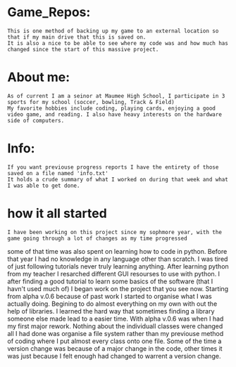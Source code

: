# Game_Repos:
    This is one method of backing up my game to an external location so that if my main drive that this is saved on.
    It is also a nice to be able to see where my code was and how much has changed since the start of this massive project. 
    

# About me:
    As of current I am a seinor at Maumee High School, I participate in 3 sports for my school (soccer, bowling, Track & Field) 
    My favorite hobbies include coding, playing cards, enjoying a good video game, and reading. I also have heavy interests on the hardware side of computers. 
  

# Info: 
    If you want previouse progress reports I have the entirety of those saved on a file named 'info.txt'
    It holds a crude summary of what I worked on during that week and what I was able to get done.
    
  
# how it all started
    I have been working on this project since my sophmore year, with the game going through a lot of changes as my time progressed
  some of that time was also spent on learning how to code in python. Before that year I had no knowledge in any language other than scratch. 
  I was tired of just following tutorials never truly learning anything. 
    After learning python from my teacher I resarched different GUI resourses to use with python. I after finding a good tutorial to learn some 
  basics of the software (that I havn't used much of) I began work on the project that you see now. Starting from alpha v.0.6 because of past work I started to 
  organise what I was actually doing. Begining to do almost everything on my own with out the help of libraries. I learned the hard way that sometimes finding
  a library someone else made lead to a easier time. With alpha v.0.6 was when I had my first major rework. Nothing about the individuall classes were changed 
  all I had done was organise a file system rather than my previouse method of coding where I put almost every class onto one file. Some of the time a version change 
  was because of a major change in the code, other times it was just because I felt enough had changed to warrent a version change. 
